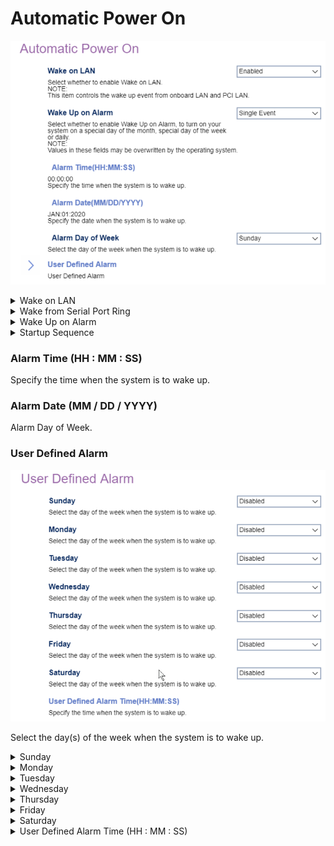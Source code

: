 # Automatic Power On #

![](./img/thinkcenter_automatic_power_on.png)

<details><summary>Wake on LAN</summary>

Controls the wake up event from onboard LAN and PCI LAN.

One of 2 possible options for Wake on LAN:

1.  **Enabled** - enables Wake on LAN. Default.
2.  Disabled - disables Wake on LAN.

<!-- TODO: add WMI
| WMI Setting name | Values | SVP Req'd | AMD/Intel |
|:---|:---|:---|:---|
| WakeonLAN | setting_values | yes_no | amd_intel |
-->

</details>

<details><summary>Wake from Serial Port Ring</summary>

Select whether to enable Wake from Serial Port Ring., and/or which Startup Sequence to use after a serial port wake up event.

One of 3 possible options for Wake from Serial Port Ring:

1. **Enabled** - enables Wake from Serial Port Ring. Default.
2. Disabled - disables Wake from Serial Port Ring.

<!-- 
| WMI Setting name | Values | SVP Req'd | AMD/Intel |
|:---|:---|:---|:---|
| WakefromSerialPortRing | setting_values | yes_no | amd_intel |
-->

</details>


<details><summary>Wake Up on Alarm</summary>

Options to turn on your system on a specific day of the month, specific day of the week, or daily at a given time. A single wake up event, or series of alarm events, can also be defined.
One of 5 possible options for Wake Up on Alarm:

1.  **Disabled** - Disables Wake Up on Alarm. Default.
2.  User Defined - a series of alarm events.
3.  Single Event
4.  Daily Event
5.  Weekly Event

<!-- 
| WMI Setting name | Values | SVP Req'd | AMD/Intel |
|:---|:---|:---|:---|
| WakeUponAlarm | setting_values | yes_no | amd_intel |
-->

**Note:**  Selecting `User Defined` enables the `User Defined Alarm` settings.

**Note:**  Values in these fields may be overwritten by the operating system.

</details>

<details><summary>Startup Sequence</summary>

Select the startup sequence after a Wake Up on Alarm event.
One of 2 possible options for startup sequence:

1.  **Primary** - enables primary startup sequence. Default.
2.  Automatic - disables automatic selection of startup sequence.

<!-- TODO: add WMI
| WMI Setting name | Values | SVP Req'd | AMD/Intel |
|:---|:---|:---|:---|
| setting_name | setting_values | yes_no | amd_intel |
-->

</details>

### Alarm Time (HH : MM : SS) ###

Specify the time when the system is to wake up.

<!-- SIMULATOR DOES NOT SUPPORT -->

### Alarm Date (MM / DD / YYYY) ###

Alarm Day of Week.

<!-- SIMULATOR DOES NOT SUPPORT -->

### User Defined Alarm ###

![](./img/thinkcenter_user_defined_alarm.png)

Select the day(s) of the week when the system is to wake up.

<details><summary>Sunday</summary>

One of 2 possible options for waking up this day:

1.  **Disabled** - disables wake-up. Default.
2.  Enabled - enables wake-up.

</details>
<details><summary>Monday</summary>

One of 2 possible options for waking up this day:

1.  **Disabled** - disables wake-up. Default.
2.  Enabled - enables wake-up.

</details>
<details><summary>Tuesday</summary>

One of 2 possible options for waking up this day:

1.  **Disabled** - disables wake-up. Default.
2.  Enabled - enables wake-up.

</details>
<details><summary>Wednesday</summary>

One of 2 possible options for waking up this day:

1.  **Disabled** - disables wake-up. Default.
2.  Enabled - enables wake-up.

</details>
<details><summary>Thursday</summary>

One of 2 possible options for waking up this day:

1.  **Disabled** - disables wake-up. Default.
2.  Enabled - enables wake-up.

</details>
<details><summary>Friday</summary>

One of 2 possible options for waking up this day:

1.  **Disabled** - disables wake-up. Default.
2.  Enabled - enables wake-up.

</details>
<details><summary>Saturday</summary>

One of 2 possible options for waking up this day:

1.  **Disabled** - disables wake-up. Default.
2.  Enabled - enables wake-up.

</details>

<details><summary>User Defined Alarm Time (HH : MM : SS)</summary>

Specify the time when the system is to wake up.

<!-- SIMULATOR DOES NOT SUPPORT -->


</details>
